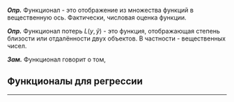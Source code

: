 
***Опр.*** Функционал - это отображение из множества функций в вещественную ось. Фактически, числовая оценка функции. 

***Опр.*** Функционал потерь $L(y, \hat{y})$ - это функция, отображающая степень близости или отдалённости двух объектов. В частности - вещественных чисел. 

***Зам.*** Функционал говорит о том, 

## Функционалы для регрессии
---
